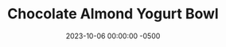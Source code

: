 ---
layout: post
title:  "Chocolate Almond Yogurt Bowl"
date:   2023-10-06 00:00:00 -0500
categories:
- Recipes
- Breakfast
permalink: /recipes/yogurt-choc
image: /assets/Food/Breakfast/Yogurt/yogurt-choc.jpg
ing: yogurtchoc-ing
facts: yogurtchoc-facts
Prep: 5
Rest: 
Cook: 
Source1: 
Source2: 
Description: Here I've made 4 different variations of yogurt bowls that you can easily prep the night before for an easy breakfast. We have PB&J, Apple Pie, Chocolate, and Peanut Butter Banana for you to enjoy
Instructions: 
- In a small bowl or airtight container, mix together the base ingredients (yogurt, milk, applesauce, whey, peanut butter, cinnamon, and optional sweetener). Choose a flavor below, and mix in. Top with your fruit and chopped nuts (if you didn't use peanut butter)<br><br>

- Chocolate - add cocoa powder and a few drops of almond extract. Add some extra sweetener if desired, since the cocoa is bitter<br><br>

- For the other flavors and their nutrition facts, check out the links below<br><br>
- <p><a href="yogurt-pbj">Peanut Butter and Jelly Yogurt Bowl</a></p>
- <p><a href="yogurt-apple">Apple Pie Yogurt Bowl</a></p>
- <p><a href="yogurt-banana">Peanut Butter Banana Yogurt Bowl</a></p>
---